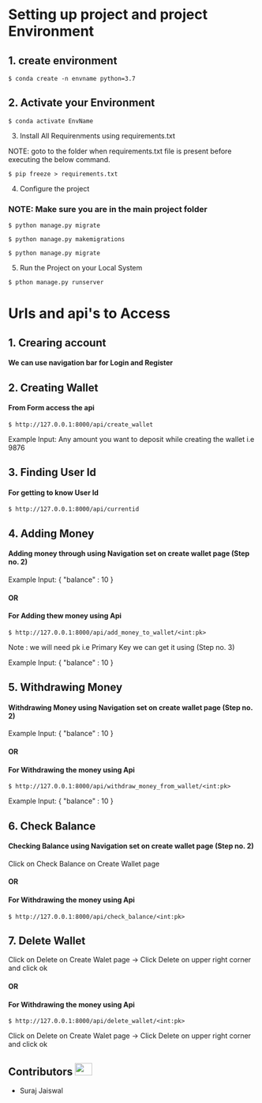 # Setting up project and project Environment 

## 1. create environment
```
$ conda create -n envname python=3.7
```

## 2. Activate your Environment
```
$ conda activate EnvName
```

3. Install All Requirenments using requirements.txt

NOTE: goto to the folder when requirements.txt file is present before executing the below command.

```
$ pip freeze > requirements.txt
```

4. Configure the project

### NOTE: Make sure you are in the main project folder
```
$ python manage.py migrate
```

```
$ python manage.py makemigrations
```

```
$ python manage.py migrate
```

5. Run the Project on your Local System

```
$ pthon manage.py runserver
```


# Urls and api's to Access

## 1. Crearing account 
#### We can use navigation bar for Login and Register

## 2. Creating Wallet

#### From Form access the api
```
$ http://127.0.0.1:8000/api/create_wallet
```
Example Input: Any amount you want to deposit while creating the wallet i.e 9876

## 3. Finding User Id

#### For getting to know User Id
```
$ http://127.0.0.1:8000/api/currentid
```

## 4. Adding Money

#### Adding money through using Navigation set on create wallet page (Step no. 2)

Example Input: 
{
  "balance" : 10
}

####                    OR

#### For Adding thew money using Api
```
$ http://127.0.0.1:8000/api/add_money_to_wallet/<int:pk>
```
Note : we will need pk i.e Primary Key we can get it using (Step no. 3)

Example Input: 
{
  "balance" : 10
}

## 5. Withdrawing Money

#### Withdrawing Money using Navigation set on create wallet page (Step no. 2)

Example Input: 
{
  "balance" : 10
}

####                     OR

#### For Withdrawing the money using Api
```
$ http://127.0.0.1:8000/api/withdraw_money_from_wallet/<int:pk>
```

Example Input: 
{
  "balance" : 10
}

## 6. Check Balance

#### Checking Balance using Navigation set on create wallet page (Step no. 2)

Click on Check Balance on Create Wallet page

####                     OR

#### For Withdrawing the money using Api
```
$ http://127.0.0.1:8000/api/check_balance/<int:pk>
```

## 7. Delete Wallet

Click on Delete on Create Walet page -> Click Delete on upper right corner and click ok

####                     OR

#### For Withdrawing the money using Api
```
$ http://127.0.0.1:8000/api/delete_wallet/<int:pk>
```
Click on Delete on Create Walet page -> Click Delete on upper right corner and click ok

## Contributors <img src="https://raw.githubusercontent.com/TheDudeThatCode/TheDudeThatCode/master/Assets/Developer.gif" width=35 height=25> 

- Suraj Jaiswal